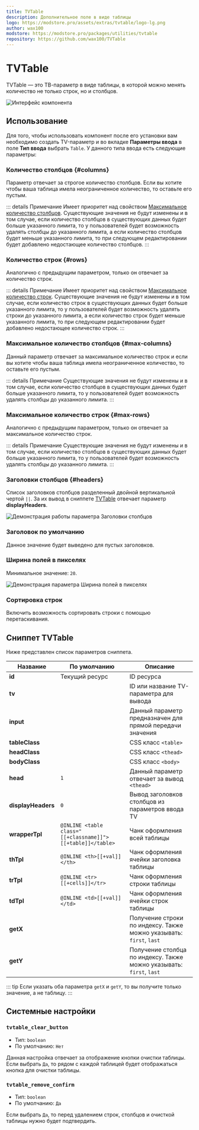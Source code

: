 ```yaml
---
title: TVTable
description: Дополнительное поле в виде таблицы
logo: https://modstore.pro/assets/extras/tvtable/logo-lg.png
author: wax100
modstore: https://modstore.pro/packages/utilities/tvtable
repository: https://github.com/wax100/TVTable
---
```


# TVTable

TVTable — это ТВ-параметр в виде таблицы, в которой можно менять количество не только строк, но и столбцов.

![Интерфейс компонента](https://file.modx.pro/files/d/7/9/d79ba778f513994ae68c6cea75bc7528.png)

## Использование

Для того, чтобы использовать компонент после его установки вам необходимо создать TV-параметр и во вкладке **Параметры ввода** в поле **Тип ввода** выбрать `Table`. У данного типа ввода есть следующие параметры:

### Количество столбцов {#columns}

Параметр отвечает за строгое количество столбцов. Если вы хотите чтобы ваша таблица имела неограниченное количество, то оставьте его пустым.

::: details Примечание
Имеет приоритет над свойством [Максимальное количество столбцов](#max-columns). Существующие значения не будут изменены и в том случае, если количество столбцов в существующих данных будет больше указанного лимита, то у пользователей будет возможность удалять столбцы до указанного лимита, а если количество столбцов будет меньше указанного лимита, то при следующем редактировании будет добавлено недостающее количество столбцов.
:::

### Количество строк {#rows}

Аналогично с предыдущим параметром, только он отвечает за количество строк.

::: details Примечание
Имеет приоритет над свойством [Максимальное количество строк](#max-rows). Существующие значения не будут изменены и в том случае, если количество строк в существующих данных будет больше указанного лимита, то у пользователей будет возможность удалять строки до указанного лимита, а если количество строк будет меньше указанного лимита, то при следующем редактировании будет добавлено недостающее количество строк.
:::

### Максимальное количество столбцов {#max-columns}

Данный параметр отвечает за максимальное количество строк и если вы хотите чтобы ваша таблица имела неограниченное количество, то оставьте его пустым.

::: details Примечание
Существующие значения не будут изменены и в том случае, если количество столбцов в существующих данных будет больше указанного лимита, то у пользователей будет возможность удалять столбцы до указанного лимита.
:::

### Максимальное количество строк {#max-rows}

Аналогично с предыдущим параметром, только он отвечает за максимальное количество строк.

::: details Примечание
Существующие значения не будут изменены и в том случае, если количество столбцов в существующих данных будет больше указанного лимита, то у пользователей будет возможность удалять столбцы до указанного лимита.
:::

### Заголовки столбцов {#headers}

Список заголовков столбцов разделенный двойной вертикальной чертой `||`. За их вывод в сниппете [TVTable](#snippet-tvtable) отвечает параметр **displayHeaders**.

![Демонстрация работы параметра Заголовки столбцов](https://file.modx.pro/files/a/d/1/ad19a87942c0b6c96bb3d1db974ebdaf.gif)

### Заголовок по умолчанию <Badge type="info" text="Необязательный" />

Данное значение будет выведено для пустых заголовков.

### Ширина полей в пикселях

Минимальное значение: `20`.

![Демонстрация параметра Ширина полей в пикселях](https://file.modx.pro/files/1/6/6/166e794e1d8b1df95aea15b9d1ce80e3.png)

### Сортировка строк

Включить возможность сортировать строки с помощью перетаскивания.

## Сниппет TVTable

Ниже представлен список параметров сниппета.

| Название           | По умолчанию                                               | Описание                                                             |
|--------------------|------------------------------------------------------------|----------------------------------------------------------------------|
| **id**             | Текущий ресурс                                             | ID ресурса                                                           |
| **tv**             |                                                            | ID или название TV-параметра для вывода                              |
| **input**          |                                                            | Данный параметр предназначен для прямой передачи значения            |
| **tableClass**     |                                                            | CSS класс `<table>`                                                  |
| **headClass**      |                                                            | CSS класс `<thead>`                                                  |
| **bodyClass**      |                                                            | CSS класс `<body>`                                                   |
| **head**           | `1`                                                        | Данный параметр отвечает за вывод `<thead>`                          |
| **displayHeaders** | `0`                                                        | Вывод заголовков столбцов из параметров ввода TV                     |
| **wrapperTpl**     | `@INLINE <table class="[[+classname]]">[[+table]]</table>` | Чанк оформления всей таблицы                                         |
| **thTpl**          | `@INLINE <th>[[+val]]</th>`                                | Чанк оформления ячейки заголовка таблицы                             |
| **trTpl**          | `@INLINE <tr>[[+cells]]</tr>`                              | Чанк оформления строки таблицы                                       |
| **tdTpl**          | `@INLINE <td>[[+val]]</td>`                                | Чанк оформления ячейки строк таблицы                                 |
| **getX**           |                                                            | Получение строки по индексу. Также можно указывать: `first`, `last`  |
| **getY**           |                                                            | Получение столбца по индексу. Также можно указывать: `first`, `last` |

::: tip
Если указать оба параметра `getX` и `getY`, то вы получите только значение, а не таблицу.
:::

## Системные настройки

### `tvtable_clear_button`

- Тип: `boolean`
- По умолчанию: `Нет`

Данная настройка отвечает за отображение кнопки очистки таблицы. Если выбрать `Да`, то рядом с каждой таблицей будет отображаться кнопка для очистки таблицы.

### `tvtable_remove_confirm`

- Тип: `boolean`
- По умолчанию: `Да`

Если выбрать `Да`, то перед удалением строк, столбцов и очисткой таблицы нужно будет подтвердить.
